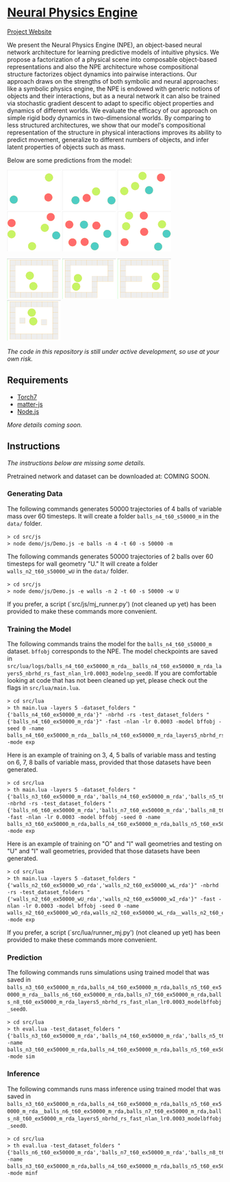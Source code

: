# [Neural Physics Engine](http://mbchang.github.io/npe)

[Project Website](http://mbchang.github.io/npe)

We present the Neural Physics Engine (NPE), an object-based neural network
architecture for learning predictive models of intuitive physics. We propose a
factorization of a physical scene into composable object-based representations
and also the NPE architecture whose compositional structure factorizes object
dynamics into pairwise interactions. Our approach draws on the strengths of
both symbolic and neural approaches: like a symbolic physics engine, the NPE is
endowed with generic notions of objects and their interactions, but as a neural
network it can also be trained via stochastic gradient descent to adapt to
specific object properties and dynamics of different worlds. We evaluate the
efficacy of our approach on simple rigid body dynamics in two-dimensional
worlds. By comparing to less structured architectures, we show that our model's
compositional representation of the structure in physical interactions improves
its ability to predict movement, generalize to different numbers of objects,
and infer latent properties of objects such as mass.

Below are some predictions from the model:

<kbd><img src="./demo/balls_n3_npe_pred_batch0_ex0.gif" width="125"></kbd>
<kbd><img src="./demo/balls_n4_npe_pred_batch0_ex0.gif" width="125"></kbd>
<kbd><img src="./demo/balls_n5_npe_pred_batch0_ex0.gif" width="125"></kbd>
<kbd><img src="./demo/balls_n6_npe_pred_batch0_ex2.gif" width="125"></kbd>
<kbd><img src="./demo/balls_n7_npe_pred_batch0_ex0.gif" width="125"></kbd>
<kbd><img src="./demo/balls_n8_npe_pred_batch0_ex0.gif" width="125"></kbd>

<kbd><img src="./demo/walls_n2_wO_npe_pred_batch0_ex3.gif" width="125"></kbd>
<kbd><img src="./demo/walls_n2_wL_npe_pred_batch0_ex2.gif" width="125"></kbd>
<kbd><img src="./demo/walls_n2_wU_npe_pred_batch0_ex2.gif" width="125"></kbd>
<kbd><img src="./demo/walls_n2_wI_npe_pred_batch0_ex2.gif" width="125"></kbd>

_The code in this repository is still under active development, so use at your
own risk._

## Requirements
* [Torch7](http://torch.ch/)
* [matter-js](http://brm.io/matter-js/)
* [Node.js](https://nodejs.org/en/)

_More details coming soon._

## Instructions
_The instructions below are missing some details._

Pretrained network and dataset can be downloaded at: COMING SOON. 

### Generating Data
The following commands generates 50000 trajectories of 4 balls of variable mass over 60 timesteps. It will create a folder `balls_n4_t60_s50000_m` in the `data/` folder. 
```shell
> cd src/js
> node demo/js/Demo.js -e balls -n 4 -t 60 -s 50000 -m
```
The following commands generates 50000 trajectories of 2 balls over 60 timesteps for wall geometry "U." It will create a folder `walls_n2_t60_s50000_wU` in the `data/` folder.
```shell
> cd src/js
> node demo/js/Demo.js -e walls -n 2 -t 60 -s 50000 -w U
```

If you prefer, a script (`src/js/mj_runner.py')  (not cleaned up yet) has been provided to make these commands more convenient.


### Training the Model
The following commands trains the model for the `balls_n4_t60_s50000_m` dataset. `bffobj` corresponds to the NPE. The model checkpoints are saved in `src/lua/logs/balls_n4_t60_ex50000_m_rda__balls_n4_t60_ex50000_m_rda_layers5_nbrhd_rs_fast_nlan_lr0.0003_modelnp_seed0`. If you are comfortable looking at code that has not been cleaned up yet, please check out the flags in `src/lua/main.lua`. 
```shell
> cd src/lua
> th main.lua -layers 5 -dataset_folders "{'balls_n4_t60_ex50000_m_rda'}" -nbrhd -rs -test_dataset_folders "{'balls_n4_t60_ex50000_m_rda'}" -fast -nlan -lr 0.0003 -model bffobj -seed 0 -name balls_n4_t60_ex50000_m_rda__balls_n4_t60_ex50000_m_rda_layers5_nbrhd_rs_fast_nlan_lr0.0003_modelnp_seed0 -mode exp
```

Here is an example of training on 3, 4, 5 balls of variable mass and testing on 6, 7, 8 balls of variable mass, provided that those datasets have been generated.
```shell
> cd src/lua
> th main.lua -layers 5 -dataset_folders "{'balls_n3_t60_ex50000_m_rda','balls_n4_t60_ex50000_m_rda','balls_n5_t60_ex50000_m_rda'}" -nbrhd -rs -test_dataset_folders "{'balls_n6_t60_ex50000_m_rda','balls_n7_t60_ex50000_m_rda','balls_n8_t60_ex50000_m_rda'}" -fast -nlan -lr 0.0003 -model bffobj -seed 0 -name balls_n3_t60_ex50000_m_rda,balls_n4_t60_ex50000_m_rda,balls_n5_t60_ex50000_m_rda__balls_n6_t60_ex50000_m_rda,balls_n7_t60_ex50000_m_rda,balls_n8_t60_ex50000_m_rda_layers5_nbrhd_rs_fast_nlan_lr0.0003_modelbffobj_seed0 -mode exp
```

Here is an example of training on "O" and "I" wall geometries and testing on "U" and "I" wall geometries, provided that those datasets have been generated.
```shell
> cd src/lua
> th main.lua -layers 5 -dataset_folders "{'walls_n2_t60_ex50000_wO_rda','walls_n2_t60_ex50000_wL_rda'}" -nbrhd -rs -test_dataset_folders "{'walls_n2_t60_ex50000_wU_rda','walls_n2_t60_ex50000_wI_rda'}" -fast -nlan -lr 0.0003 -model bffobj -seed 0 -name walls_n2_t60_ex50000_wO_rda,walls_n2_t60_ex50000_wL_rda__walls_n2_t60_ex50000_wU_rda,walls_n2_t60_ex50000_wI_rda_layers5_nbrhd_rs_fast_nlan_lr0.0003_modelbffobj_seed0 -mode exp 
```

If you prefer, a script (`src/lua/runner_mj.py')  (not cleaned up yet) has been provided to make these commands more convenient.
### Prediction
The following commands runs simulations using trained model that was saved in `balls_n3_t60_ex50000_m_rda,balls_n4_t60_ex50000_m_rda,balls_n5_t60_ex50000_m_rda__balls_n6_t60_ex50000_m_rda,balls_n7_t60_ex50000_m_rda,balls_n8_t60_ex50000_m_rda_layers5_nbrhd_rs_fast_nlan_lr0.0003_modelbffobj_seed0`.
```shell
> cd src/lua
> th eval.lua -test_dataset_folders "{'balls_n3_t60_ex50000_m_rda','balls_n4_t60_ex50000_m_rda','balls_n5_t60_ex50000_m_rda','balls_n6_t60_ex50000_m_rda','balls_n7_t60_ex50000_m_rda','balls_n8_t60_ex50000_m_rda'}" -name balls_n3_t60_ex50000_m_rda,balls_n4_t60_ex50000_m_rda,balls_n5_t60_ex50000_m_rda__balls_n6_t60_ex50000_m_rda,balls_n7_t60_ex50000_m_rda,balls_n8_t60_ex50000_m_rda_layers5_nbrhd_rs_fast_nlan_lr0.0003_modelbffobj_seed0 -mode sim
```

### Inference
The following commands runs mass inference using trained model that was saved in `balls_n3_t60_ex50000_m_rda,balls_n4_t60_ex50000_m_rda,balls_n5_t60_ex50000_m_rda__balls_n6_t60_ex50000_m_rda,balls_n7_t60_ex50000_m_rda,balls_n8_t60_ex50000_m_rda_layers5_nbrhd_rs_fast_nlan_lr0.0003_modelbffobj_seed0`.
```shell
> cd src/lua
> th eval.lua -test_dataset_folders "{'balls_n6_t60_ex50000_m_rda','balls_n7_t60_ex50000_m_rda','balls_n8_t60_ex50000_m_rda','balls_n3_t60_ex50000_m_rda','balls_n4_t60_ex50000_m_rda','balls_n5_t60_ex50000_m_rda'}" -name balls_n3_t60_ex50000_m_rda,balls_n4_t60_ex50000_m_rda,balls_n5_t60_ex50000_m_rda__balls_n6_t60_ex50000_m_rda,balls_n7_t60_ex50000_m_rda,balls_n8_t60_ex50000_m_rda_layers5_nbrhd_rs_fast_nlan_lr0.0003_modelbffobj_seed0 -mode minf
```

